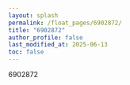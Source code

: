 ```yaml
---
layout: splash
permalink: /float_pages/6902872/
title: "6902872"
author_profile: false
last_modified_at: 2025-06-13
toc: false
---
```

 
6902872
